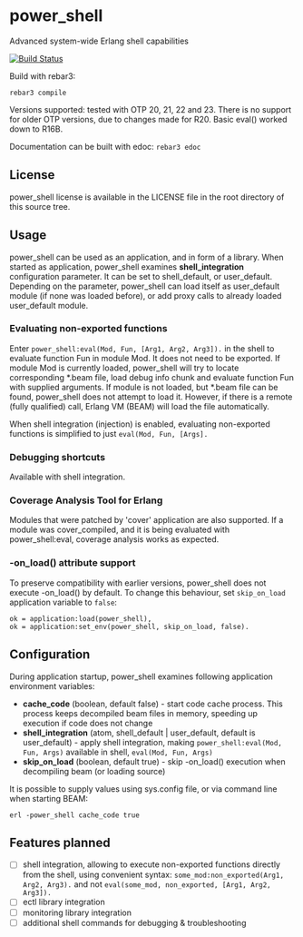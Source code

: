 # power_shell

Advanced system-wide Erlang shell capabilities

[![Build Status](https://travis-ci.com/WhatsApp/power_shell.svg?branch=master)](https://travis-ci.com/WhatsApp/power_shell)

Build with rebar3:

    rebar3 compile

Versions supported: tested with OTP 20, 21, 22 and 23.
There is no support for older OTP versions, due to changes made for R20. 
Basic eval() worked down to R16B.

Documentation can be built with edoc: `rebar3 edoc`

## License
power_shell license is available in the LICENSE file in the root directory of this source tree.

## Usage

power_shell can be used as an application, and in form of a library. When started as application, power_shell examines
**shell_integration** configuration parameter. It can be set to shell_default, or user_default. Depending on the
parameter, power_shell can load itself as user_default module (if none was loaded before), or add proxy calls to
already loaded user_default module.

### Evaluating non-exported functions
Enter `power_shell:eval(Mod, Fun, [Arg1, Arg2, Arg3]).` in the shell to evaluate function Fun in module Mod. It does 
not need to be exported. 
If module Mod is currently loaded, power_shell will try to locate corresponding *.beam file, load debug info chunk and 
evaluate function Fun with supplied arguments. 
If module is not loaded, but *.beam file can be found, power_shell does not attempt to load it. However, if there is a 
remote (fully qualified) call, Erlang VM (BEAM) will load the file automatically.

When shell integration (injection) is enabled, evaluating non-exported functions is simplified to just `eval(Mod, Fun, [Args].`

### Debugging shortcuts
Available with shell integration.

### Coverage Analysis Tool for Erlang
Modules that were patched by 'cover' application are also supported. If a module was cover_compiled, and it is being
evaluated with power_shell:eval, coverage analysis works as expected.

### -on_load() attribute support
To preserve compatibility with earlier versions, power_shell does not execute -on_load() by default. To change
this behaviour, set `skip_on_load` application variable to `false`:

    ok = application:load(power_shell),
    ok = application:set_env(power_shell, skip_on_load, false).

## Configuration
During application startup, power_shell examines following application environment variables:
 
- **cache_code** (boolean, default false) - start code cache process. This process keeps decompiled beam files in 
memory, speeding up execution if code does not change
- **shell_integration** (atom, shell_default | user_default, default is user_default) - apply shell integration, 
making `power_shell:eval(Mod, Fun, Args)` available in shell, `eval(Mod, Fun, Args)`
- **skip_on_load** (boolean, default true) - skip -on_load() execution when decompiling beam (or loading source)

It is possible to supply values using sys.config file, or via command line when starting BEAM:

    erl -power_shell cache_code true

## Features planned

- [ ] shell integration, allowing to execute non-exported functions directly from the shell, using convenient syntax: 
`some_mod:non_exported(Arg1, Arg2, Arg3).` and not `eval(some_mod, non_exported, [Arg1, Arg2, Arg3]).` 
- [ ] ectl library integration
- [ ] monitoring library integration
- [ ] additional shell commands for debugging & troubleshooting
